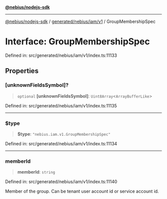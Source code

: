 [**@nebius/nodejs-sdk**](../../../../../README.md)

---

[@nebius/nodejs-sdk](../../../../../README.md) / [generated/nebius/iam/v1](../README.md) / GroupMembershipSpec

# Interface: GroupMembershipSpec

Defined in: src/generated/nebius/iam/v1/index.ts:11133

## Properties

### \[unknownFieldsSymbol\]?

> `optional` **\[unknownFieldsSymbol\]**: `Uint8Array`\<`ArrayBufferLike`\>

Defined in: src/generated/nebius/iam/v1/index.ts:11135

---

### $type

> **$type**: `"nebius.iam.v1.GroupMembershipSpec"`

Defined in: src/generated/nebius/iam/v1/index.ts:11134

---

### memberId

> **memberId**: `string`

Defined in: src/generated/nebius/iam/v1/index.ts:11140

Member of the group. Can be tenant user account id or service account id.
